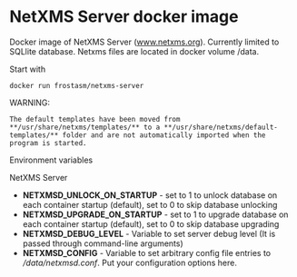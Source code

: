 # NetXMS Server docker image

Docker image of NetXMS Server (www.netxms.org). Currently limited to SQLlite database. Netxms files are located in docker volume /data.

Start with

	docker run frostasm/netxms-server


WARNING:
    
    The default templates have been moved from **/usr/share/netxms/templates/** to a **/usr/share/netxms/default-templates/** folder and are not automatically imported when the program is started.

Environment variables

NetXMS Server
- **NETXMSD_UNLOCK_ON_STARTUP** - set to 1 to unlock database on each container startup (default), set to 0 to skip database unlocking  
- **NETXMSD_UPGRADE_ON_STARTUP** - set to 1 to upgrade database on each container startup (default), set to 0 to skip database upgrading  
- **NETXMSD_DEBUG_LEVEL** - Variable to set server debug level (It is passed through command-line arguments)  
- **NETXMSD_CONFIG** - Variable to set arbitrary config file entries to _/data/netxmsd.conf_. Put your configuration options here.

